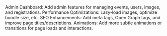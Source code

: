 Admin Dashboard: Add admin features for managing events, users, images, and registrations.
Performance Optimizations: Lazy-load images, optimize bundle size, etc.
SEO Enhancements: Add meta tags, Open Graph tags, and improve page titles/descriptions.
Animations: Add more subtle animations or transitions for page loads and interactions.
